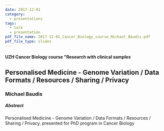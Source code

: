 ```yaml
---
date: 2017-12-01
category:
  - presentations
tags:
  - talk
  - presentation
pdf_file_name: 2017-12-01_Cancer_Biology_course_Michael_Baudis.pdf
pdf_file_type: slides
---
```


#### UZH Cancer Biology course "Research with clinical samples
## Personalised Medicine - Genome Variation / Data Formats / Resources / Sharing / Privacy
### Michael Baudis

##### Abstract

Personalised Medicine - Genome Variation / Data Formats / Resources / Sharing / Privacy, presented for PhD program in Cancer Biology
